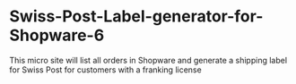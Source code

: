 # Swiss-Post-Label-generator-for-Shopware-6
This micro site will list all orders in Shopware and generate a shipping label for Swiss Post for customers with a franking license
